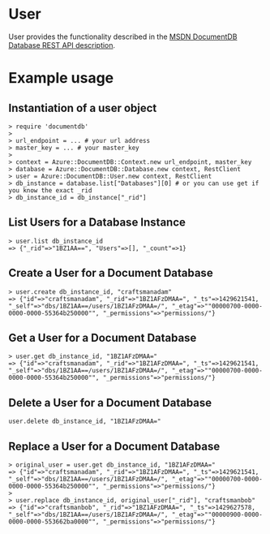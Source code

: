 # User

User provides the functionality described in the [MSDN DocumentDB Database REST API description](https://msdn.microsoft.com/en-us/library/azure/dn782193.aspx).

# Example usage

## Instantiation of a user object
```
> require 'documentdb'
>
> url_endpoint = ... # your url address
> master_key = ... # your master_key
>
> context = Azure::DocumentDB::Context.new url_endpoint, master_key
> database = Azure::DocumentDB::Database.new context, RestClient
> user = Azure::DocumentDB::User.new context, RestClient
> db_instance = database.list["Databases"][0] # or you can use get if you know the exact _rid
> db_instance_id = db_instance["_rid"]
```

## List Users for a Database Instance
```
> user.list db_instance_id
=> {"_rid"=>"1BZ1AA==", "Users"=>[], "_count"=>1}
```

## Create a User for a Document Database

```
> user.create db_instance_id, "craftsmanadam"
=> {"id"=>"craftsmanadam", "_rid"=>"1BZ1AFzDMAA=", "_ts"=>1429621541, "_self"=>"dbs/1BZ1AA==/users/1BZ1AFzDMAA=/", "_etag"=>""00000700-0000-0000-0000-55364b250000"", "_permissions"=>"permissions/"}
```

## Get a User for a Document Database

```
> user.get db_instance_id, "1BZ1AFzDMAA="
=> {"id"=>"craftsmanadam", "_rid"=>"1BZ1AFzDMAA=", "_ts"=>1429621541, "_self"=>"dbs/1BZ1AA==/users/1BZ1AFzDMAA=/", "_etag"=>""00000700-0000-0000-0000-55364b250000"", "_permissions"=>"permissions/"}
```

## Delete a User for a Document Database

```
user.delete db_instance_id, "1BZ1AFzDMAA="
```

## Replace a User for a Document Database
```
> original_user = user.get db_instance_id, "1BZ1AFzDMAA="
=> {"id"=>"craftsmanadam", "_rid"=>"1BZ1AFzDMAA=", "_ts"=>1429621541, "_self"=>"dbs/1BZ1AA==/users/1BZ1AFzDMAA=/", "_etag"=>""00000700-0000-0000-0000-55364b250000"", "_permissions"=>"permissions/"}
>
> user.replace db_instance_id, original_user["_rid"], "craftsmanbob"
=> {"id"=>"craftsmanbob", "_rid"=>"1BZ1AFzDMAA=", "_ts"=>1429627578, "_self"=>"dbs/1BZ1AA==/users/1BZ1AFzDMAA=/", "_etag"=>""00000900-0000-0000-0000-553662ba0000"", "_permissions"=>"permissions/"}
```

